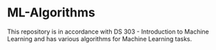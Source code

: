 # ML-Algorithms
This repository is in accordance with DS 303 - Introduction to Machine Learning and has various algorithms for Machine Learning tasks.
